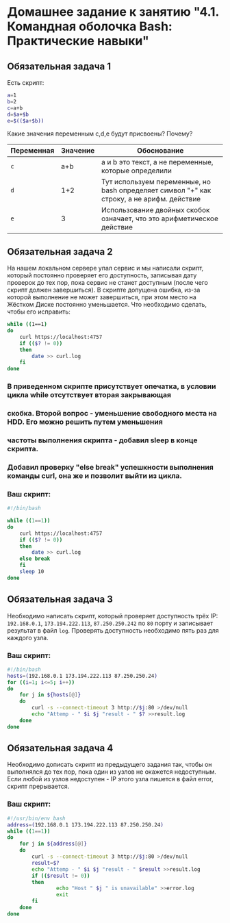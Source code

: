 # Домашнее задание к занятию "4.1. Командная оболочка Bash: Практические навыки"

## Обязательная задача 1

Есть скрипт:
```bash
a=1
b=2
c=a+b
d=$a+$b
e=$(($a+$b))
```

Какие значения переменным c,d,e будут присвоены? Почему?

| Переменная  | Значение | Обоснование |
| ------------- | ------------- | ------------- |
| `c`  | a+b  | a и b это текст, а не переменные, которые определили |
| `d`  | 1+2  | Тут используем переменные, но bash определяет символ "+" как строку, а не арифм. действие |
| `e`  | 3  | Использование двойных скобок означает, что это арифметическое действие |

## Обязательная задача 2
На нашем локальном сервере упал сервис и мы написали скрипт, который постоянно проверяет его доступность, записывая дату проверок до тех пор, пока сервис не станет доступным (после чего скрипт должен завершиться). В скрипте допущена ошибка, из-за которой выполнение не может завершиться, при этом место на Жёстком Диске постоянно уменьшается. Что необходимо сделать, чтобы его исправить:
```bash
while ((1==1)
do
	curl https://localhost:4757
	if (($? != 0))
	then
		date >> curl.log
	fi
done
```
### В приведенном скрипте присутствует опечатка, в условии цикла while отсутствует вторая закрывающая 
### скобка. Второй вопрос - уменьшение свободного места на HDD. Его можно решить путем уменьшения 
### частоты  выполнения скрипта - добавил sleep в конце скрипта.
### Добавил проверку "else break" успешкности выполнения команды curl, она же и позволит выйти из цикла.  
### Ваш скрипт:
```bash
#!/bin/bash

while ((1==1))
do
	curl https://localhost:4757
	if (($? != 0))
	then
		date >> curl.log
	else break
	fi
	sleep 10
done
```
## Обязательная задача 3
Необходимо написать скрипт, который проверяет доступность трёх IP: `192.168.0.1`, `173.194.222.113`, `87.250.250.242` по `80` порту и записывает результат в файл `log`. Проверять доступность необходимо пять раз для каждого узла.

### Ваш скрипт:
```bash
#!/bin/bash
hosts=(192.168.0.1 173.194.222.113 87.250.250.24)
for ((i=1; i<=5; i++))
do
    for j in ${hosts[@]}
    do
        curl -s --connect-timeout 3 http://$j:80 >/dev/null
        echo "Attemp - " $i $j "result - " $? >>result.log
    done
done
```
## Обязательная задача 4
Необходимо дописать скрипт из предыдущего задания так, чтобы он выполнялся до тех пор, пока один из узлов не окажется недоступным. Если любой из узлов недоступен - IP этого узла пишется в файл error, скрипт прерывается.

### Ваш скрипт:
```bash
#!/usr/bin/env bash
address=(192.168.0.1 173.194.222.113 87.250.250.24)
while ((1==1))
do
    for j in ${address[@]}
    do
        curl -s --connect-timeout 3 http://$j:80 >/dev/null
        result=$?
        echo "Attemp - " $i $j "result - " $result >>result.log
        if (($result != 0))
        then
                echo "Host " $j " is unavailable" >>error.log
                exit
        fi
    done
done
```
